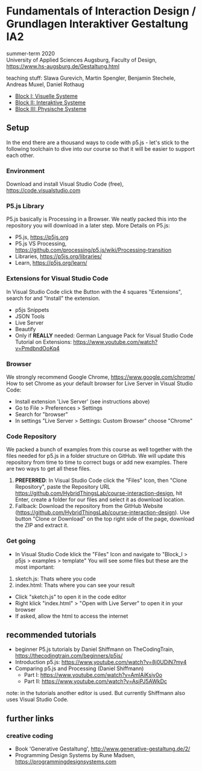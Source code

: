 # Fundamentals of Interaction Design / Grundlagen Interaktiver Gestaltung IA2
summer-term 2020</br>
University of Applied Sciences Augsburg, Faculty of Design, https://www.hs-augsburg.de/Gestaltung.html

teaching stuff: Slawa Gurevich, Martin Spengler, Benjamin Stechele, Andreas Muxel, Daniel Rothaug

* [Block I: Visuelle Systeme](https://github.com/HybridThingsLab/course-interaction-design/tree/master/Block_I)
* [Block II: Interaktive Systeme](https://github.com/HybridThingsLab/course-interaction-design/tree/master/Block_II)
* [Block III: Physische Systeme](https://github.com/HybridThingsLab/course-interaction-design/tree/master/Block_III)

## Setup
In the end there are a thousand ways to code with p5.js - let's stick to the following toolchain to dive into our course so that it will be easier to support each other.

### Environment
Download and install Visual Studio Code (free), https://code.visualstudio.com

### P5.js Library
P5.js basically is Processing in a Browser. 
We neatly packed this into the repository you will download in a later step.
More Details on P5.js:
* P5.js, https://p5js.org
* P5.js VS Processing, https://github.com/processing/p5.js/wiki/Processing-transition 
* Libraries, https://p5js.org/libraries/
* Learn, https://p5js.org/learn/

### Extensions for Visual Studio Code
In Visual Studio Code click the Button with the 4 squares "Extensions", search for and "Install" the extension.
* p5js Snippets
* JSON Tools
* Live Server
* Beautify
* Only if __REALLY__ needed: German Language Pack for Visual Studio Code
Tutorial on Extensions: https://www.youtube.com/watch?v=PmdbndOoKq4

### Browser
We strongly recommend Google Chrome, https://www.google.com/chrome/
How to set Chrome as your default browser for Live Server in Visual Studio Code:
* Install extension 'Live Server' (see instructions above)
* Go to File > Preferences > Settings
* Search for "browser"
* In settings "Live Server > Settings: Custom Browser" choose "Chrome"

### Code Repository
We packed a bunch of examples from this course as well together with the files needed for p5.js in a folder structure on GitHub. We will update this repository from time to time to correct bugs or add new examples. There are two ways to get all these files.

1. __PREFERRED__: In Visual Studio Code click the "Files" Icon, then "Clone Repository", paste the Repository URL https://github.com/HybridThingsLab/course-interaction-design, hit Enter, create a folder for our files and select it as download location.
2. Fallback: Download the repository from the GitHub Website (https://github.com/HybridThingsLab/course-interaction-design). Use button "Clone or Download" on the top right side of the page, download the ZIP and extract it.

### Get going
* In Visual Studio Code klick the "Files" Icon and navigate to "Block_I > p5js > examples > template"
You will see some files but these are the most important:
1. sketch.js: Thats where you code
2. index.html: Thats where you can see your result
* Click "sketch.js" to open it in the code editor
* Right klick "index.html" > "Open with Live Server" to open it in your browser
* If asked, allow the html to access the internet

## recommended tutorials
* beginner P5.js tutorials by Daniel Shiffmann on TheCodingTrain, https://thecodingtrain.com/beginners/p5js/
* Introduction p5.js: https://www.youtube.com/watch?v=8j0UDiN7my4
* Comparing p5.js and Processing (Daniel Shiffmann)
    * Part I: https://www.youtube.com/watch?v=AmlAiKsiy0o
    * Part II: https://www.youtube.com/watch?v=AsjPJ5AWkDc 

note: in the tutorials another editor is used. But currently Shiffmann also uses Visual Studio Code.

## further links

### creative coding
* Book 'Generative Gestaltung', http://www.generative-gestaltung.de/2/
* Programming Design Systems by Rune Madsen, https://programmingdesignsystems.com